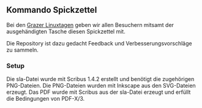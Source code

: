 ## Kommando Spickzettel

Bei den [Grazer Linuxtagen](http://linuxtage.at) geben wir allen Besuchern mitsamt der ausgehändigten Tasche diesen Spickzettel mit.

Die Repository ist dazu gedacht Feedback und Verbesserungsvorschläge zu sammeln.

### Setup

Die sla-Datei wurde mit Scribus 1.4.2 erstellt und benötigt die zugehörigen PNG-Dateien.
Die PNG-Dateien wurden mit Inkscape aus den SVG-Dateien erzeugt.
Das PDF wurde mit Scribus aus der sla-Datei erzeugt und erfüllt die Bedingungen von PDF-X/3.
